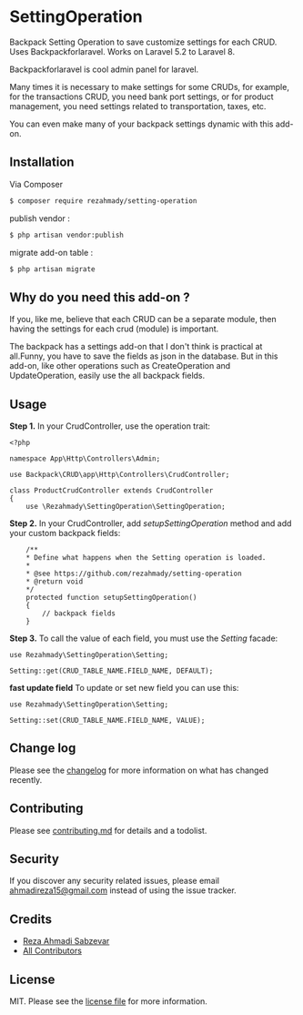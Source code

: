# SettingOperation

Backpack Setting Operation to save customize settings for each CRUD. Uses Backpackforlaravel. Works on Laravel 5.2 to Laravel 8. 

Backpackforlaravel is cool admin panel for laravel.

Many times it is necessary to make settings for some CRUDs, for example, for the transactions CRUD, you need bank port settings, or for product management, you need settings related to transportation, taxes, etc.

You can even make many of your backpack settings dynamic with this add-on.

## Installation

Via Composer

``` bash
$ composer require rezahmady/setting-operation
```
publish vendor :

``` bash
$ php artisan vendor:publish
```

migrate add-on table :

``` bash
$ php artisan migrate
```


## Why do you need this add-on ?

If you, like me, believe that each CRUD can be a separate module, then having the settings for each crud (module) is important.

The backpack has a settings add-on that I don't think is practical at all.Funny, you have to save the fields as json in the database. But in this add-on, like other operations such as CreateOperation and UpdateOperation, easily use the all backpack fields.

## Usage

**Step 1.** In your CrudController, use the operation trait:

    <?php
    
    namespace App\Http\Controllers\Admin;
    
    use Backpack\CRUD\app\Http\Controllers\CrudController;
    
    class ProductCrudController extends CrudController
    {
        use \Rezahmady\SettingOperation\SettingOperation;

**Step 2.** In your CrudController, add *setupSettingOperation* method and add your custom backpack fields:

        /**
        * Define what happens when the Setting operation is loaded.
        * 
        * @see https://github.com/rezahmady/setting-operation
        * @return void
        */
        protected function setupSettingOperation()
        {
            // backpack fields
        }

**Step 3.** To call the value of each field, you must use the *Setting* facade:

    use Rezahmady\SettingOperation\Setting;
    
    Setting::get(CRUD_TABLE_NAME.FIELD_NAME, DEFAULT);

**fast update field** To update or set new field you can use this:

    use Rezahmady\SettingOperation\Setting;
    
    Setting::set(CRUD_TABLE_NAME.FIELD_NAME, VALUE);


## Change log

Please see the [changelog](changelog.md) for more information on what has changed recently.

## Contributing

Please see [contributing.md](contributing.md) for details and a todolist.

## Security

If you discover any security related issues, please email ahmadireza15@gmail.com instead of using the issue tracker.

## Credits

- [Reza Ahmadi Sabzevar][link-author]
- [All Contributors][link-contributors]

## License

MIT. Please see the [license file](license.md) for more information.

[ico-version]: https://img.shields.io/packagist/v/rezahmady/settingoperation.svg?style=flat-square
[ico-downloads]: https://img.shields.io/packagist/dt/rezahmady/settingoperation.svg?style=flat-square
[ico-travis]: https://img.shields.io/travis/rezahmady/settingoperation/master.svg?style=flat-square
[ico-styleci]: https://styleci.io/repos/12345678/shield

[link-packagist]: https://packagist.org/packages/rezahmady/settingoperation
[link-downloads]: https://packagist.org/packages/rezahmady/settingoperation
[link-travis]: https://travis-ci.org/rezahmady/settingoperation
[link-styleci]: https://styleci.io/repos/12345678
[link-author]: https://github.com/rezahmady
[link-contributors]: ../../contributors
